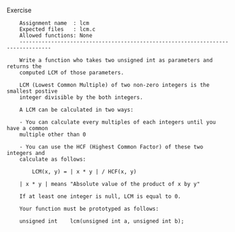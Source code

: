 Exercise

        Assignment name  : lcm
        Expected files   : lcm.c
        Allowed functions: None
        --------------------------------------------------------------------------------

        Write a function who takes two unsigned int as parameters and returns the
        computed LCM of those parameters.

        LCM (Lowest Common Multiple) of two non-zero integers is the smallest postive
        integer divisible by the both integers.

        A LCM can be calculated in two ways:

        - You can calculate every multiples of each integers until you have a common
        multiple other than 0

        - You can use the HCF (Highest Common Factor) of these two integers and
        calculate as follows:

            LCM(x, y) = | x * y | / HCF(x, y)

        | x * y | means "Absolute value of the product of x by y"

        If at least one integer is null, LCM is equal to 0.

        Your function must be prototyped as follows:

        unsigned int    lcm(unsigned int a, unsigned int b);